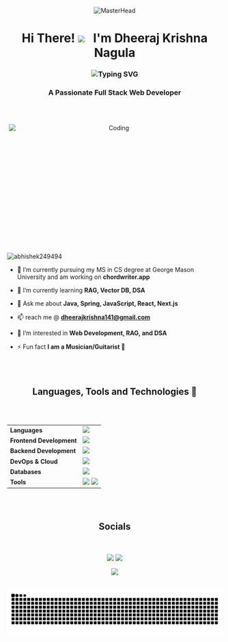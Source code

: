 <div align="center">



![MasterHead](https://user-images.githubusercontent.com/74038190/225813708-98b745f2-7d22-48cf-9150-083f1b00d6c9.gif)

<h1 align="center">Hi There! <img width="37" src="https://raw.githubusercontent.com/KenanGain/KenanGain/refs/heads/main/icons/wave.gif"/>&nbsp;&nbsp;&nbsp;I'm Dheeraj Krishna Nagula</h1>


<h3 align="center">
<img src="https://readme-typing-svg.herokuapp.com?font=Righteous&color=9400D3&size=29&height=70&center=true&vCenter=true&width=1000&lines=Computer+Science+Student;Full+Stack+Developer;Responsive+Design+Enthusisast;DSA+Learner;AI+Enthusiast;" alt="Typing SVG" />

</h3>

<h3 align="center"><strong>A Passionate Full Stack Web Developer</strong> </h3>

<br><br>

<img align="right" alt="Coding" width="500" height="300" src="https://i.pinimg.com/originals/e7/91/61/e791611718215a0cfc0ab96e71d1dc3f.gif"/>

<p align="left"> <img src="https://komarev.com/ghpvc/?username=dheerajkrishna141&label=Profile%20views&color=0e75b6&style=for-the-badge&abbreviated=true" alt="abhishek249494" /> </p>
<div align="left">

- 🔭 I’m currently pursuing my MS in CS degree at George Mason University and am working on **chordwriter.app**

- 🌱 I’m currently learning **RAG, Vector DB, DSA**

- 💬 Ask me about **Java, Spring, JavaScript, React, Next.js**

- 📫 reach me @  **dheerajkrishna141@gmail.com**

- 👀 I’m interested in **Web Development, RAG, and DSA**
  
- ⚡ Fun fact **I am a Musician/Guitarist 🎸**
</div>



<br><br>


<div align="center">
<h2 align='center'><strong>Languages, Tools and Technologies 🚀 </strong></h2>
	<br>
<br>
<table>
	<tr>
		<td><strong>Languages</strong></td>
		<td><img height=40 src="https://skillicons.dev/icons?i=java,js,ts,py&theme=dark"></td>
	</tr>
	<tr>
		<td><strong>Frontend Development</strong></td>
		<td><img height=40 src="https://skillicons.dev/icons?i=react,nextjs,tailwind,figma&theme=dark"></td>
	</tr>
	<tr>
		<td><strong>Backend Development</strong></td>
		<td><img height=40 src="https://skillicons.dev/icons?i=nodejs,spring,express,fastapi&theme=dark"></td>
	</tr>
	<tr>
		<td><strong>DevOps & Cloud</strong></td>
		<td><img height=40 src="https://skillicons.dev/icons?i=aws,docker,kubernetes,azure&theme=dark"></td>
	</tr>
	<tr>
		<td><strong>Databases</strong></td>
		<td><img height=40 src="https://skillicons.dev/icons?i=mongodb,mysql,postgres,supabase&theme=dark"></td>
	</tr>
	<tr>
		<td><strong>Tools</strong></td>
		<td>
            <img height=40 src="https://skillicons.dev/icons?i=git&theme=dark">
            <img height=40 src="https://img.shields.io/badge/Stripe-008CDD?style=for-the-badge&logo=stripe&logoColor=white">
        </td>
	</tr>
</table>



<br><br>
<div align="center">
<h2 align='center'><strong>Socials</strong></h2>

 <br><br>
<a href="https://www.linkedin.com/in/dheeraj-krishna-nagula-05ab35203/"><img src="https://img.shields.io/badge/linkedin-%230077B5.svg?style=for-the-badge&logo=linkedin&logoColor=white" /></a>
<a href="mailto:dheerajkrishna141@gmail.com"><img src="https://img.shields.io/badge/Gmail-D14836?style=for-the-badge&logo=gmail&logoColor=white"></a>

<a href="https://x.com/NDK_541"><img src="https://img.shields.io/badge/X-000000?style=for-the-badge&logo=x&logoColor=white"></a>

 
  
</a>

</div>
<br>


<div align="center">

<img src="https://raw.githubusercontent.com/dheerajkrishna141/dheerajkrishna141/output/snake.svg" alt="Snake animation" />
</div>
